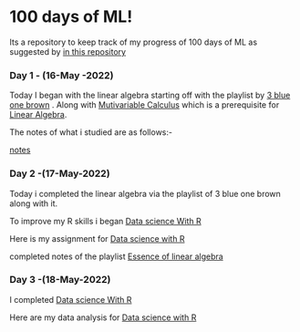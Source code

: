 
# 100 days of ML!

Its a repository to keep track of my progress of 100 days of ML
as suggested by [in this repository](https://github.com/cybot1711/Learn_Machine_Learning_in_3_Months)

### Day 1 - (16-May -2022)

Today I began with the linear algebra starting off with the playlist by [3 blue one brown](https://www.youtube.com/playlist?list=PLZHQObOWTQDPD3MizzM2xVFitgF8hE_ab)
. Along with [Mutivariable Calculus](https://ocw.mit.edu/courses/18-02-multivariable-calculus-fall-2007/video_galleries/video-lectures/) which is a prerequisite for [Linear Algebra](https://ocw.mit.edu/courses/18-06-linear-algebra-spring-2010/pages/syllabus/).

The notes of what i studied are as follows:-

[notes](https://dynalist.io/d/QGH-mc0kByi7OH3Cub6tHxlv#collapse&inline-images&theme=default)

### Day 2 -(17-May-2022)

Today i completed the linear algebra via the playlist of 3 blue one brown
along with it.

To improve my R skills i began [Data science With R](https://learning.edx.org/course/course-v1:HarvardX+PH125.1x+1T2022/home)

Here is my assignment for [Data science with R](https://github.com/pratham-saraf/Data-science-portfolio/tree/main/100%20days%20of%20ML/Day-2/)

completed notes of the playlist [Essence of linear algebra](https://dynalist.io/d/QGH-mc0kByi7OH3Cub6tHxlv#collapse&inline-images&theme=default)

### Day 3 -(18-May-2022)
I completed [Data science With R](https://learning.edx.org/course/course-v1:HarvardX+PH125.1x+1T2022/home)

Here are my data analysis for [Data science with R](https://github.com/pratham-saraf/Data-science-portfolio/tree/main/100%20days%20of%20ML/Day-3/)


